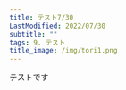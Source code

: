 ```yaml
---
title: テスト7/30
LastModified: 2022/07/30
subtitle: ""
tags: 9. テスト
title_image: /img/tori1.png
---
```

テストです